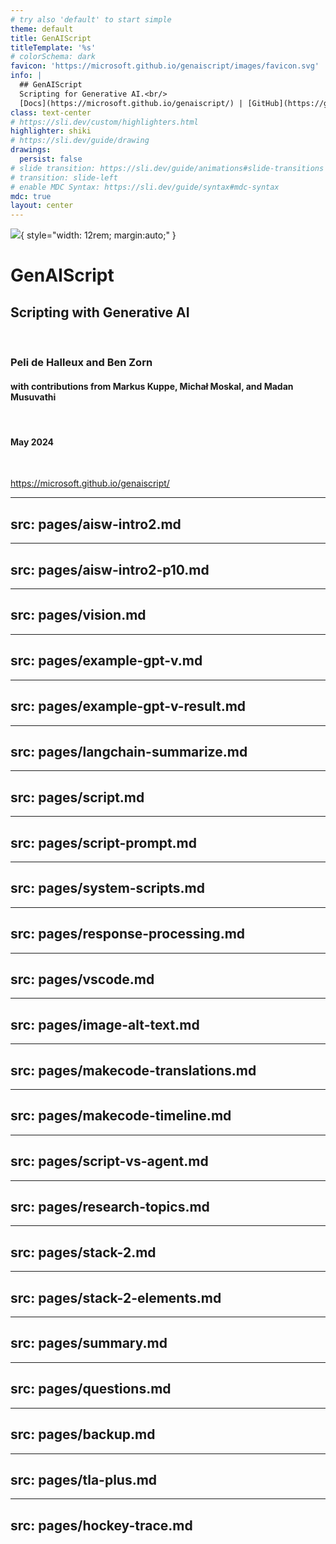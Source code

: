 ```yaml
---
# try also 'default' to start simple
theme: default
title: GenAIScript
titleTemplate: '%s'
# colorSchema: dark
favicon: 'https://microsoft.github.io/genaiscript/images/favicon.svg'
info: |
  ## GenAIScript
  Scripting for Generative AI.<br/>
  [Docs](https://microsoft.github.io/genaiscript/) | [GitHub](https://github.com/microsoft/genaiscript/)
class: text-center
# https://sli.dev/custom/highlighters.html
highlighter: shiki
# https://sli.dev/guide/drawing
drawings:
  persist: false
# slide transition: https://sli.dev/guide/animations#slide-transitions
# transition: slide-left
# enable MDC Syntax: https://sli.dev/guide/syntax#mdc-syntax
mdc: true
layout: center
---
```


![](https://microsoft.github.io/genaiscript/images/favicon.svg){ style="width: 12rem; margin:auto;" }

# GenAIScript

## Scripting with Generative AI

<br/>

### Peli de Halleux and Ben Zorn
#### with contributions from Markus Kuppe, Michał Moskal, and Madan Musuvathi
<br/>

#### May 2024

<br/>

https://microsoft.github.io/genaiscript/

---
src: pages/aisw-intro2.md
---

---
src: pages/aisw-intro2-p10.md
---

---
src: pages/vision.md
---

---
src: pages/example-gpt-v.md
---

---
src: pages/example-gpt-v-result.md
---

---
src: pages/langchain-summarize.md
---

---
src: pages/script.md
---

---
src: pages/script-prompt.md
---

---
src: pages/system-scripts.md
---

---
src: pages/response-processing.md
---

---
src: pages/vscode.md
---

---
src: pages/image-alt-text.md
---

---
src: pages/makecode-translations.md
---

---
src: pages/makecode-timeline.md
---

---
src: pages/script-vs-agent.md
---

---
src: pages/research-topics.md
---

---
src: pages/stack-2.md
---

---
src: pages/stack-2-elements.md
---

---
src: pages/summary.md
---

---
src: pages/questions.md
---

---
src: pages/backup.md
---



---
src: pages/tla-plus.md
---

---
src: pages/hockey-trace.md
---